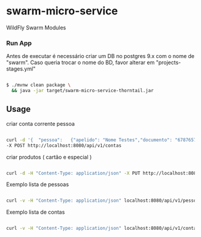 # swarm-micro-service

WildFly Swarm Modules

### Run App

Antes de executar é necessário criar um DB no postgres 9.x com o nome de "swarm". 
Caso queria trocar o nome do BD, favor alterar em "projects-stages.yml"
 

``` sh

$ ./mvnw clean package \
  && java -jar target/swarm-micro-service-thorntail.jar

```

## Usage

criar conta corrente pessoa

``` sh

curl -d '{	"pessoa":	{"apelido": "Nome Testes","documento": "67876572189",	"score": 9},	"idAgencia": "1"}' -H "Content-Type: application/json" \
-X POST http://localhost:8080/api/v1/contas
```

criar produtos ( cartão e especial )

``` sh

curl -d -H "Content-Type: application/json" -X PUT http://localhost:8080/api/v1/contas/{numeroDaContaCorrente}
```


Exemplo lista de pessoas

``` sh

curl -v -H "Content-Type: application/json" localhost:8080/api/v1/pessoas/

```

Exemplo lista de contas

``` sh

curl -v -H "Content-Type: application/json" localhost:8080/api/v1/contas/

```



